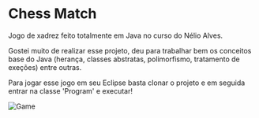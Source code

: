 # Chess Match

Jogo de xadrez feito totalmente em Java no curso do Nélio Alves.

Gostei muito de realizar esse projeto, deu para trabalhar bem os conceitos base do Java (herança, classes abstratas, polimorfismo, tratamento de exeções) entre outras.

Para jogar esse jogo em seu Eclipse basta clonar o projeto e em seguida entrar na classe 'Program' e executar!

![Game](https://user-images.githubusercontent.com/62243365/210400572-fe1d0bc0-443f-456d-b6ff-3ad06518b5e6.png)
